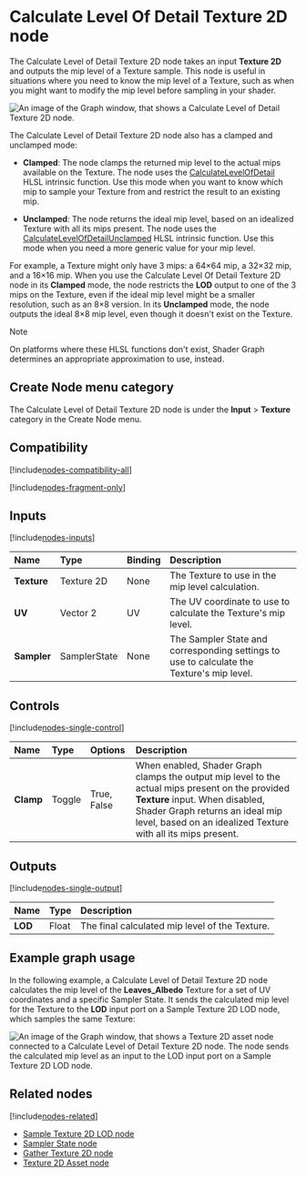 # Calculate Level Of Detail Texture 2D node

The Calculate Level of Detail Texture 2D node takes an input **Texture 2D** and outputs the mip level of a Texture sample. This node is useful in situations where you need to know the mip level of a Texture, such as when you might want to modify the mip level before sampling in your shader.

![An image of the Graph window, that shows a Calculate Level of Detail Texture 2D node.](images/sg-calculate-level-detail-Texture-2d-node.png)

The Calculate Level of Detail Texture 2D node also has a clamped and unclamped mode:

- **Clamped**: The node clamps the returned mip level to the actual mips available on the Texture. The node uses the [CalculateLevelOfDetail](https://docs.microsoft.com/en-us/windows/win32/direct3dhlsl/dx-graphics-hlsl-to-calculate-lod) HLSL intrinsic function. Use this mode when you want to know which mip to sample your Texture from and restrict the result to an existing mip.

- **Unclamped**: The node returns the ideal mip level, based on an idealized Texture with all its mips present. The node uses the [CalculateLevelOfDetailUnclamped](https://docs.microsoft.com/en-us/windows/win32/direct3dhlsl/dx-graphics-hlsl-to-calculate-lod-unclamped) HLSL intrinsic function. Use this mode when you need a more generic value for your mip level.

For example, a Texture might only have 3 mips: a 64×64 mip, a 32×32 mip, and a 16×16 mip. When you use the Calculate Level Of Detail Texture 2D node in its **Clamped** mode, the node restricts the **LOD** output to one of the 3 mips on the Texture, even if the ideal mip level might be a smaller resolution, such as an 8×8 version. In its **Unclamped** mode, the node outputs the ideal 8×8 mip level, even though it doesn't exist on the Texture.

> [!NOTE]
> On platforms where these HLSL functions don't exist, Shader Graph determines an appropriate approximation to use, instead.

## Create Node menu category

The Calculate Level of Detail Texture 2D node is under the **Input** &gt; **Texture** category in the Create Node menu.

## Compatibility

[!include[nodes-compatibility-all](./snippets/nodes-compatibility-all.md)]    <!-- ALL PIPELINES INCLUDE  -->

[!include[nodes-fragment-only](./snippets/nodes-fragment-only.md)]       <!-- FRAGMENT ONLY INCLUDE  -->


## Inputs

[!include[nodes-inputs](./snippets/nodes-inputs.md)]

| **Name**     | **Type**      | **Binding** | **Description**  |
| :---         | :------       |  :------    |   :----------    |
| **Texture**  | Texture 2D    |    None     | The Texture to use in the mip level calculation. |
| **UV**       | Vector 2      |    UV       | The UV coordinate to use to calculate the Texture's mip level.        |
| **Sampler**  | SamplerState  |    None     | The Sampler State and corresponding settings to use to calculate the Texture's mip level.   |

## Controls

[!include[nodes-single-control](./snippets/nodes-single-control.md)]

| **Name**     | **Type** | **Options** | **Description**  |
| :---         | :---     | :------     |  :----------     |
| **Clamp**    | Toggle   | True, False | When enabled, Shader Graph clamps the output mip level to the actual mips present on the provided **Texture** input. When disabled, Shader Graph returns an ideal mip level, based on an idealized Texture with all its mips present. |


## Outputs

[!include[nodes-single-output](./snippets/nodes-single-output.md)] <!-- SINGLE OUTPUT PORT INCLUDE -->

| **Name** | **Type** | **Description** |
| :------  | :------- | :-------------  |
| **LOD**  | Float    |  The final calculated mip level of the Texture. |

## Example graph usage

In the following example, a Calculate Level of Detail Texture 2D node calculates the mip level of the **Leaves_Albedo** Texture for a set of UV coordinates and a specific Sampler State. It sends the calculated mip level for the Texture to the **LOD** input port on a Sample Texture 2D LOD node, which samples the same Texture:

![An image of the Graph window, that shows a Texture 2D asset node connected to a Calculate Level of Detail Texture 2D node. The node sends the calculated mip level as an input to the LOD input port on a Sample Texture 2D LOD node.](images/sg-calculate-level-detail-Texture-2d-node-example.png)


## Related nodes

<!-- OPTIONAL. Any nodes that may be related to this node in some way that's worth mentioning -->

[!include[nodes-related](./snippets/nodes-related.md)]

- [Sample Texture 2D LOD node](Sample-Texture-2D-LOD-Node.md)
- [Sampler State node](Sampler-State-Node.md)
- [Gather Texture 2D node](Gather-Texture-2D-Node.md)
- [Texture 2D Asset node](Texture-2D-Asset-Node.md)
